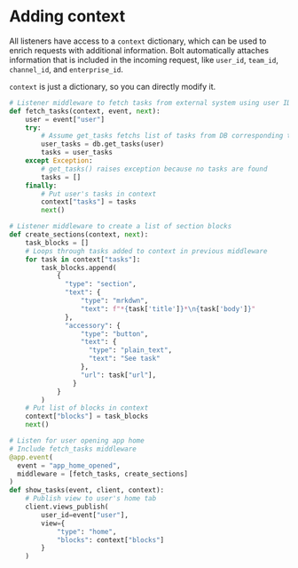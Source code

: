 # Adding context

All listeners have access to a `context` dictionary, which can be used to enrich requests with additional information. Bolt automatically attaches information that is included in the incoming request, like `user_id`, `team_id`, `channel_id`, and `enterprise_id`.

`context` is just a dictionary, so you can directly modify it.

```python
# Listener middleware to fetch tasks from external system using user ID
def fetch_tasks(context, event, next):
    user = event["user"]
    try:
        # Assume get_tasks fetchs list of tasks from DB corresponding to user ID
        user_tasks = db.get_tasks(user)
        tasks = user_tasks
    except Exception:
        # get_tasks() raises exception because no tasks are found
        tasks = []
    finally:
        # Put user's tasks in context
        context["tasks"] = tasks
        next()

# Listener middleware to create a list of section blocks
def create_sections(context, next):
    task_blocks = []
    # Loops through tasks added to context in previous middleware
    for task in context["tasks"]:
        task_blocks.append(
            {
              "type": "section",
              "text": {
                  "type": "mrkdwn",
                  "text": f"*{task['title']}*\n{task['body']}"
              },
              "accessory": {
                  "type": "button",
                  "text": {
                    "type": "plain_text",
                    "text": "See task"
                  },
                  "url": task["url"],
                }
            }
        )
    # Put list of blocks in context
    context["blocks"] = task_blocks
    next()

# Listen for user opening app home
# Include fetch_tasks middleware
@app.event(
  event = "app_home_opened",
  middleware = [fetch_tasks, create_sections]
)
def show_tasks(event, client, context):
    # Publish view to user's home tab
    client.views_publish(
        user_id=event["user"],
        view={
            "type": "home",
            "blocks": context["blocks"]
        }
    )
```
